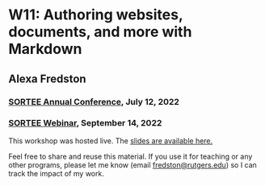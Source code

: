 # W11: Authoring websites, documents, and more with Markdown

## Alexa Fredston
### [SORTEE Annual Conference](https://www.sortee.org/past/), July 12, 2022
### [SORTEE Webinar](https://www.sortee.org/other_events/), September 14, 2022

This workshop was hosted live. The [slides are available here.](https://afredston.github.io/markdown-sortee/)

Feel free to share and reuse this material. If you use it for teaching or any other programs, please let me know (email fredston@rutgers.edu) so I can track the impact of my work.
